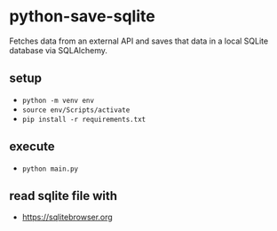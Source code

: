 # python-save-sqlite

Fetches data from an external API and saves that data in a local SQLite database via SQLAlchemy.

## setup

- `python -m venv env`
- `source env/Scripts/activate`
- `pip install -r requirements.txt`

## execute

- `python main.py`

## read sqlite file with

- https://sqlitebrowser.org